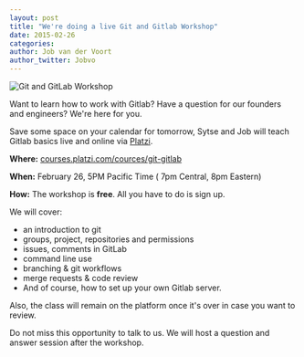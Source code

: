 ```yaml
---
layout: post
title: "We're doing a live Git and Gitlab Workshop"
date: 2015-02-26
categories:
author: Job van der Voort
author_twitter: Jobvo
---
```


![Git and GitLab Workshop](/images/platzi.jpg)

Want to learn how to work with Gitlab? Have a question for our founders and engineers?
We're here for you.

Save some space on your calendar for tomorrow,
Sytse and Job will teach Gitlab basics live and online via [Platzi](https://courses.platzi.com/courses/git-gitlab/).

**Where:** [courses.platzi.com/cources/git-gitlab](https://courses.platzi.com/courses/git-gitlab/)

**When:** February 26, 5PM Pacific Time ( 7pm Central, 8pm Eastern)

**How:** The workshop is **free**. All you have to do is sign up.

We will cover:

- an introduction to git
- groups, project, repositories and permissions
- issues, comments in GitLab
- command line use
- branching & git workflows
- merge requests & code review
- And of course, how to set up your own Gitlab server.

Also, the class will remain on the platform once it's over in case you want to review.

Do not miss this opportunity to talk to us.
We will host a question and answer session after the workshop.
